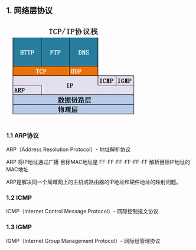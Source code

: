 ## 1. 网络层协议

![computer-50.png](/doc/imgs/computer/computer-50.png) 

### 1.1 ARP协议

ARP（Address Resolution Protocol）- 地址解析协议

ARP 将IP地址通过广播 目标MAC地址是 FF-FF-FF-FF-FF-FF 解析目标IP地址的MAC地址

ARP是解决同一个局域网上的主机或路由器的IP地址和硬件地址的映射问题。


### 1.2 ICMP

ICMP（Internet Control Message Protocol）- 网际控制报文协议

### 1.3 IGMP

IGMP（Internet Group Management Protocol）- 网际组管理协议


